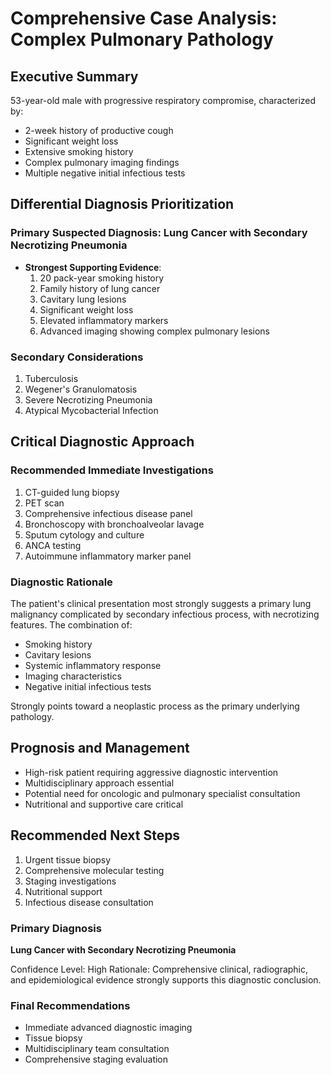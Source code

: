 # Comprehensive Case Analysis: Complex Pulmonary Pathology

## Executive Summary
53-year-old male with progressive respiratory compromise, characterized by:
- 2-week history of productive cough
- Significant weight loss
- Extensive smoking history
- Complex pulmonary imaging findings
- Multiple negative initial infectious tests

## Differential Diagnosis Prioritization

### Primary Suspected Diagnosis: Lung Cancer with Secondary Necrotizing Pneumonia
- **Strongest Supporting Evidence**:
  1. 20 pack-year smoking history
  2. Family history of lung cancer
  3. Cavitary lung lesions
  4. Significant weight loss
  5. Elevated inflammatory markers
  6. Advanced imaging showing complex pulmonary lesions

### Secondary Considerations
1. Tuberculosis
2. Wegener's Granulomatosis
3. Severe Necrotizing Pneumonia
4. Atypical Mycobacterial Infection

## Critical Diagnostic Approach

### Recommended Immediate Investigations
1. CT-guided lung biopsy
2. PET scan
3. Comprehensive infectious disease panel
4. Bronchoscopy with bronchoalveolar lavage
5. Sputum cytology and culture
6. ANCA testing
7. Autoimmune inflammatory marker panel

### Diagnostic Rationale
The patient's clinical presentation most strongly suggests a primary lung malignancy complicated by secondary infectious process, with necrotizing features. The combination of:
- Smoking history
- Cavitary lesions
- Systemic inflammatory response
- Imaging characteristics
- Negative initial infectious tests

Strongly points toward a neoplastic process as the primary underlying pathology.

## Prognosis and Management
- High-risk patient requiring aggressive diagnostic intervention
- Multidisciplinary approach essential
- Potential need for oncologic and pulmonary specialist consultation
- Nutritional and supportive care critical

## Recommended Next Steps
1. Urgent tissue biopsy
2. Comprehensive molecular testing
3. Staging investigations
4. Nutritional support
5. Infectious disease consultation

### Primary Diagnosis
**Lung Cancer with Secondary Necrotizing Pneumonia**

Confidence Level: High
Rationale: Comprehensive clinical, radiographic, and epidemiological evidence strongly supports this diagnostic conclusion.

### Final Recommendations
- Immediate advanced diagnostic imaging
- Tissue biopsy
- Multidisciplinary team consultation
- Comprehensive staging evaluation